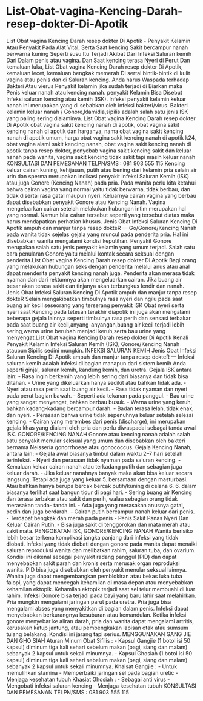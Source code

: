 # List-Obat-vagina-Kencing-Darah-resep-dokter-Di-Apotik
List Obat vagina Kencing Darah resep dokter Di Apotik - Penyakit Kelamin Atau Penyakit Pada Alat Vital, Serta Saat kencing Sakit bercampur nanah berwarna kuning Seperti susu Itu Terjadi Akibat Dari Infeksi Saluran kemih Dari Dalam penis atau vagina. Dan Saat kencing terasa Nyeri di Perut Dan kemaluan luka, List Obat vagina Kencing Darah resep dokter Di Apotik, kemaluan lecet, kemaluan bengkak memerah Di sertai bintik-bintik di kulit vagina atau penis dan di Saluran kencing. Anda harus Waspada terhadap Bakteri Atau vierus Penyakit kelamin jika sudah terjadi di Biarkan maka Penis keluar nanah atau kencing nanah. penyakit Kelamin Bisa Disebut Infeksi saluran kencing atau kemih (ISK). Infeksi penyakit kelamin keluar nanah ini merupakan yang di sebabkan oleh infeksi bakteri/virus. Bakteri kelamin keluar nanah / Gonore,klamidia,sipilis adalah salah satu jenis ISK yang paling sering dialaminya.  List Obat vagina Kencing Darah resep dokter Di Apotik  obat vagina sakit kencing nanah di apotik, obat vagina sakit kencing nanah di apotik dan harganya, nama obat vagina sakit kencing nanah di apotik umum, harga obat vagina sakit kencing nanah di apotik k24, obat vagina alami sakit kencing nanah, obat vagina sakit kencing nanah di apotik tanpa resep dokter, penyebab vagina sakit kencing sakit dan keluar nanah pada wanita, vagina sakit kencing tidak sakit tapi masih keluar nanah   KONSULTASI DAN PEMESANAN TELPN/SMS : 081 903 555 115   Kencing keluar cairan kuning, kehijauan, putih atau bening dari kelamin pria selain air urin dan sperma merupakan indikasi penyakit Infeksi Saluran Kemih (ISK) atau juga Gonore (Kencing Nanah) pada pria. Pada wanita perlu kita ketahui bahwa cairan vagina yang normal yaitu tidak berwarna, tidak berbau, dan tidak disertai rasa gatal maupun nyeri. Keluarnya cairan vagina yang berbau dapat disebabkan penyakit Gonore atau Kencing Nanah. Vagina mengeluarkan cairan setelah melakukan hubungan intim merupakan hal yang normal. Namun bila cairan tersebut seperti yang tersebut diatas maka harus mendapatkan perhatian khusus.  Jenis Obat Infeksi Saluran Kencing Di Apotik ampuh dan manjur tanpa resep dokteR — Go/Gonore/Kencing Nanah pada wanita tidak sejelas gejala yang muncul pada penderita pria. Hal ini disebabkan wanita mengalami kondisi keputihan. Penyakit Gonore merupakan salah satu jenis penyakit kelamin yang umum terjadi. Salah satu cara penularan Gonore yaitu melalui kontak secara seksual dengan penderita.List Obat vagina Kencing Darah resep dokter Di Apotik  Bagi orang yang melakukan hubungan seks dengan penderita melalui anus atau anal dapat menderita penyakit kencing nanah juga. Penderita akan merasa tidak nyaman dan dari rektumnya akan mengeluarkan cairan. Jika buang air besar akan terasa sakit dan tinjanya akan terbungkus lendir dan nanah. Jenis Obat Infeksi Saluran Kencing Di Apotik ampuh dan manjur tanpa resep dokteR Selain mengakibatkan timbulnya rasa nyeri dan ngilu pada saat buang air kecil seseorang yang terserang penyakit ISK Obat nyeri serta nyeri saat Kencing pada tetesan terakhir diapotik ini juga akan mengalami beberapa gejala lainnya seperti timbulnya rasa perih dan sensasi terbakar pada saat buang air kecil,anyang-anyangan,buang air kecil terjadi lebih sering,warna urine berubah menjadi keruh,serta bau urine yang menyengat.List Obat vagina Kencing Darah resep dokter Di Apotik Kenali Penyakit Kelamin Infeksi Saluran Kemih (ISK), Gonore/Kencing Nanah ataupun Sipilis sedini mungkin.   INFEKSI SALURAN KEMIH  Jenis Obat Infeksi Saluran Kencing Di Apotik ampuh dan manjur tanpa resep dokteR — Infeksi saluran kemih adalah infeksi di bagian manapun dari sistem kemih Anda seperti ginjal, saluran kemih, kandung kemih, dan uretra.   Gejala ISK antara lain:  - Rasa ingin berkemih yang lebih sering dari biasanya dan tidak bisa ditahan. - Urine yang dikeluarkan hanya sedikit atau bahkan tidak ada. - Nyeri atau rasa perih saat buang air kecil. - Rasa tidak nyaman dan nyeri pada perut bagian bawah. - Seperti ada tekanan pada panggul. - Bau urine yang sangat menyengat, bahkan berbau busuk. - Warna urine yang keruh, bahkan kadang-kadang bercampur darah. - Badan terasa lelah, tidak enak, dan nyeri. - Perasaan bahwa urine tidak sepenuhnya keluar setelah selesai kencing. - Cairan yang merembes dari penis (discharge), ini merupakan gejala khas yang dialami oleh pria dan perlu diwaspadai sebagai tanda awal ISK.   GONORE/KENCING NANAH  Gonore atau kencing nanah adalah salah satu penyakit menular seksual yang umum dan disebabkan oleh bakteri bernama Neisseria gonorrhoeae atau gonococcus. Gejala Kencing Nanah, antara lain: - Gejala awal biasanya timbul dalam waktu 2–7 hari setelah terinfeksi. - Nyeri dan perasaan tidak nyaman pada saluran kencing. - Kemaluan keluar cairan nanah atau terkadang putih dan sebagian juga keluar darah. - Jika keluar nanahnya banyak maka akan bisa keluar secara langsung. Tetapi ada juga yang keluar 5. bersamaan dengan masturbasi. Atau bahkan hanya berupa bercak bercak putih/kuning di celana 6. 6. dalam biasanya terlihat saat bangun tidur di pagi hari. - Sering buang air Kencing dan terasa terbakar atau sakit dan perih, walau sebagian orang tidak merasakan tanda- tanda ini. - Ada juga yang merasakan anusnya gatal, pedih dan juga berdarah. - Cairan putih bercampur nanah keluar dari penis. - Terdapat bengkak dan merah pada penis - Penis Sakit Panas Nyeri Dan Keluar Cairan Putih. - Bisa juga sakit di tenggorokan dan mata merah atau sakit mata.     PENGOBATAN ISK, GONORE/KENCING NANAH  Wanita berisiko lebih besar terkena komplikasi jangka panjang dari infeksi yang tidak diobati. Infeksi yang tidak diobati dengan gonore pada wanita dapat menaiki saluran reproduksi wanita dan melibatkan rahim, saluran tuba, dan ovarium. Kondisi ini dikenal sebagai penyakit radang panggul (PID) dan dapat menyebabkan sakit parah dan kronis serta merusak organ reproduksi wanita. PID bisa juga disebabkan oleh penyakit menular seksual lainnya.  Wanita juga dapat mengembangkan pemblokiran atau bekas luka tuba falopi, yang dapat mencegah kehamilan di masa depan atau menyebabkan kehamilan ektopik. Kehamilan ektopik terjadi saat sel telur membuahi di luar rahim. Infeksi Gonore bisa terjadi pada bayi yang baru lahir saat melahirkan.   Pria mungkin mengalami jaringan parut pada uretra. Pria juga bisa mengalami abses yang menyakitkan di bagian dalam penis. Infeksi dapat menyebabkan berkurangnya kesuburan atau kemandulan. Ketika infeksi gonore menyebar ke aliran darah, pria dan wanita dapat mengalami artritis, kerusakan katup jantung, atau pembengkakan lapisan otak atau sumsum tulang belakang. Kondisi ini jarang tapi serius.  MENGGUNAKAN GANG JIE DAN GHO SIAH     Aturan Minum Obat Sifilis :  - Kapsul Gangjie (1 botol isi 50 kapsul) diminum tiga kali sehari sebelum makan (pagi, siang dan malam) sebanyak 2 kapsul untuk sekali minumnya. - Kapsul Ghosiah (1 botol isi 50 kapsul) diminum tiga kali sehari sebelum makan (pagi, siang dan malam) sebanyak 2 kapsul untuk sekali minumnya.  Khaisat Gangjie :  - Untuk memulihkan stamina - Memperbaiki jaringan sel pada bagian uretic - Menjaga kesehatan tubuh  Khasiat Ghosiah : - Sebagai anti virus - Mengobati infeksi saluran kencing - Menjaga kesehatan tubuh  KONSULTASI DAN PEMESANAN TELPN/SMS : 081 903 555 115
